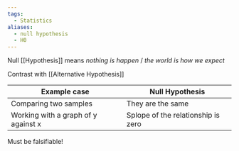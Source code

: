 ```yaml
---
tags:
  - Statistics
aliases:
  - null hypothesis
  - H0
---
```

Null [[Hypothesis]] means *nothing is happen* / *the world is how we expect*

Contrast with [[Alternative Hypothesis]]

| Example case                        | Null Hypothesis                    |
| ----------------------------------- | ---------------------------------- |
| Comparing two samples               | They are the same                  |
| Working with a graph of y against x | Splope of the relationship is zero |

Must be falsifiable!